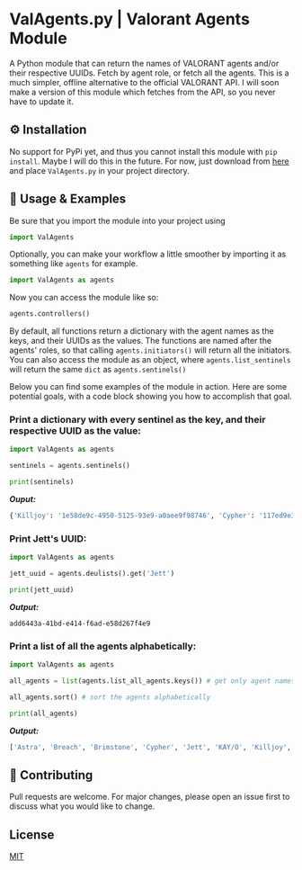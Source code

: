 # ValAgents.py | Valorant Agents Module

A Python module that can return the names of VALORANT agents and/or their respective UUIDs. Fetch by agent role, or fetch all the agents.
This is a much simpler, offline alternative to the official VALORANT API. I will soon make a version of this module which fetches from the API, so you never have to update it.

## ⚙️ Installation

No support for PyPi yet, and thus you cannot install this module with `pip install`. Maybe I will do this in the future.
For now, just download from [here](https://github.com/Mister-SOSA/ValAgents.py/releases/tag/v1.0) and place `ValAgents.py` in your project directory.

## 🔧 Usage & Examples

Be sure that you import the module into your project using
```py
import ValAgents
```

Optionally, you can make your workflow a little smoother by importing it as something like `agents` for example.
```py
import ValAgents as agents
```
Now you can access the module like so:
```py
agents.controllers()
```

By default, all functions return a dictionary with the agent names as the keys, and their UUIDs as the values.
The functions are named after the agents' roles, so that calling `agents.initiators()` will return all the initiators.
You can also access the module as an object, where `agents.list_sentinels` will return the same `dict` as `agents.sentinels()`

Below you can find some examples of the module in action. Here are some potential goals, with a code block showing you how to accomplish
that goal.



### **Print a dictionary with every sentinel as the key, and their respective UUID as the value:**

```py
import ValAgents as agents

sentinels = agents.sentinels()

print(sentinels)
```
***Ouput:***
```py
{'Killjoy': '1e58de9c-4950-5125-93e9-a0aee9f98746', 'Cypher': '117ed9e3-49f3-6512-3ccf-0cada7e3823b', 'Sage': '569fdd95-4d10-43ab-ca70-79becc718b46'}
```

### **Print Jett's UUID:**

```py
import ValAgents as agents

jett_uuid = agents.deulists().get('Jett')

print(jett_uuid)
```
***Output:***
```
add6443a-41bd-e414-f6ad-e58d267f4e9
```

### **Print a list of all the agents alphabetically:**

```py
import ValAgents as agents

all_agents = list(agents.list_all_agents.keys()) # get only agent names from dict

all_agents.sort() # sort the agents alphabetically

print(all_agents)
```
***Output:***
```py
['Astra', 'Breach', 'Brimstone', 'Cypher', 'Jett', 'KAY/O', 'Killjoy', 'Omen', 'Phoenix', 'Raze', 'Reyna', 'Sage', 'Skye', 'Sova', 'Viper', 'Yoru']
```


## 🤝 Contributing
Pull requests are welcome. For major changes, please open an issue first to discuss what you would like to change.

## License
[MIT](https://choosealicense.com/licenses/mit/)
